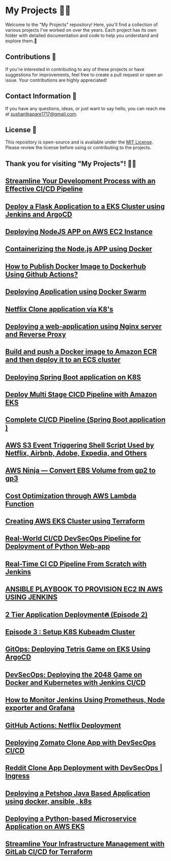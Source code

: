 # My Projects 👩‍💻

Welcome to the "My Projects" repository! Here, you'll find a collection of various projects I've worked on over the years. Each project has its own folder with detailed documentation and code to help you understand and explore them.🚀

## Contributions 🤝

If you're interested in contributing to any of these projects or have suggestions for improvements, feel free to create a pull request or open an issue. Your contributions are highly appreciated!

## Contact Information 📧

If you have any questions, ideas, or just want to say hello, you can reach me at [sushantkapare1717@gmail.com](mailto:your.email@example.co).

## License 📝

This repository is open-source and is available under the [MIT License](LICENSE). Please review the license before using or contributing to the projects.

Thank you for visiting "My Projects"! 🙌🏼
---
[Streamline Your Development Process with an Effective CI/CD Pipeline](https://medium.com/@sushantkapare1717/streamline-your-development-process-with-an-effective-ci-cd-pipeline-61d0582335f2)
---
[Deploy a Flask Application to a EKS Cluster using Jenkins and ArgoCD](https://medium.com/@sushantkapare1717/deploy-a-flask-application-to-a-eks-cluster-using-jenkins-and-argocd-fa6386dbe916)
---
[Deploying NodeJS APP on AWS EC2 Instance](https://medium.com/@sushantkapare1717/deploying-nodejs-app-on-aws-ec2-instance-942e360e8430)
---
[Containerizing the Node.js APP using Docker](https://medium.com/@sushantkapare1717/containerizing-the-node-js-app-using-docker-ed0b3a29f8dd)
---
[How to Publish Docker Image to Dockerhub Using Github Actions?](https://medium.com/@sushantkapare1717/how-to-publish-docker-image-to-dockerhub-using-github-actions-3e4b46cd1ed2)
---
[Deploying Application using Docker Swarm](https://medium.com/@sushantkapare1717/deploying-application-using-docker-swarm-5b761a61aa48)
---
[Netflix Clone application via K8's](https://medium.com/@sushantkapare1717/netflix-clone-application-via-k8s-311acff7d1fe)
---
[Deploying a web-application using Nginx server and Reverse Proxy](https://medium.com/@sushantkapare1717/deploying-a-web-application-using-nginx-server-and-reverse-proxy-244f65ae9ff)
---
[Build and push a Docker image to Amazon ECR and then deploy it to an ECS cluster](https://medium.com/@sushantkapare1717/build-and-push-a-docker-image-to-amazon-ecr-and-then-deploy-it-to-an-ecs-cluster-6ad16f545c22)
---
[Deploying Spring Boot application on K8S](https://medium.com/@sushantkapare1717/deploying-spring-boot-application-on-k8s-d178f75d27fe)
---
[Deploy Multi Stage CICD Pipeline with Amazon EKS](https://medium.com/@sushantkapare1717/deploy-multi-stage-cicd-pipeline-with-amazon-eks-dc41c8017cbd)
---
[Complete CI/CD Pipeline (Spring Boot application )](https://medium.com/@sushantkapare1717/complete-ci-cd-pipeline-spring-boot-application-a7500f176f1f)
---
[AWS S3 Event Triggering Shell Script Used by Netflix, Airbnb, Adobe, Expedia, and Others](https://medium.com/@sushantkapare1717/aws-s3-event-triggering-shell-script-used-by-netflix-airbnb-adobe-expedia-and-others-b9d14c02c7c7)
---
[AWS Ninja — Convert EBS Volume from gp2 to gp3](https://medium.com/@sushantkapare1717/aws-ninja-convert-ebs-volume-from-gp2-to-gp3-7bc85da48e84)
---
[Cost Optimization through AWS Lambda Function](https://medium.com/@sushantkapare1717/cost-optimization-through-aws-lambda-function-2d6db80d892)
---
[Creating AWS EKS Cluster using Terraform](https://medium.com/@sushantkapare1717/creating-aws-eks-cluster-using-terraform-b1a88d35829e)
---
[Real-World CI/CD DevSecOps Pipeline for Deployment of Python Web-app](https://medium.com/@sushantkapare1717/real-world-ci-cd-devsecops-pipeline-for-deployment-of-python-web-app-511ecc25dbec)
---
[Real-Time CI CD Pipeline From Scratch with Jenkins](https://medium.com/@sushantkapare1717/real-time-ci-cd-pipeline-from-scratch-with-jenkins-883eb6e87e2)
---
[ANSIBLE PLAYBOOK TO PROVISION EC2 IN AWS USING JENKINS](https://medium.com/@sushantkapare1717/ansible-playbook-to-provision-ec2-in-aws-using-jenkins-2136400493c9)
---
[2 Tier Application Deployment🔥 (Episode 2)](https://medium.com/@sushantkapare1717/2-tier-application-deployment-episode-2-f9e3cba16be8)
---
[Episode 3 : Setup K8S Kubeadm Cluster](https://medium.com/@sushantkapare1717/episode-3-setup-k8s-kubeadm-cluster-938a331e183a)
---
[GitOps: Deploying Tetris Game on EKS Using ArgoCD](https://medium.com/@sushantkapare1717/gitops-deploying-tetris-game-on-eks-using-argocd-f7148f1197d0)
---
[DevSecOps: Deploying the 2048 Game on Docker and Kubernetes with Jenkins CI/CD](https://medium.com/@sushantkapare1717/devsecops-deploying-the-2048-game-on-docker-and-kubernetes-with-jenkins-ci-cd-0a8c4c0efe48)
---
[How to Monitor Jenkins Using Prometheus, Node exporter and Grafana](https://medium.com/@sushantkapare1717/how-to-monitor-jenkins-using-prometheus-node-exporter-and-grafana-e0f3fbdaa9db)
---
[GitHub Actions: Netflix Deployment](https://medium.com/@sushantkapare1717/github-actions-netflix-deployment-40def7935ec2)
---
[Deploying Zomato Clone App with DevSecOps CI/CD](https://medium.com/@sushantkapare1717/deploying-zomato-clone-app-with-devsecops-ci-cd-f9fe4fbd80d3)
---
[Reddit Clone App Deployment with DevSecOps | Ingress](https://medium.com/@sushantkapare1717/deploying-zomato-clone-app-with-devsecops-ci-cd-f9fe4fbd80d3)
---
[Deploying a Petshop Java Based Application using docker, ansible , k8s](https://medium.com/@sushantkapare1717/deploying-a-petshop-java-based-application-using-docker-ansible-k8s-837f706cd3d2)
---
[Deploying a Python-based Microservice Application on AWS EKS](https://medium.com/@sushantkapare1717/deploying-a-python-based-microservice-application-on-aws-eks-d17d577464bf)
---
[Streamline Your Infrastructure Management with GitLab CI/CD for Terraform](https://medium.com/@sushantkapare1717/streamline-your-infrastructure-management-with-gitlab-ci-cd-for-terraform-f5be8f323b3c)
---
